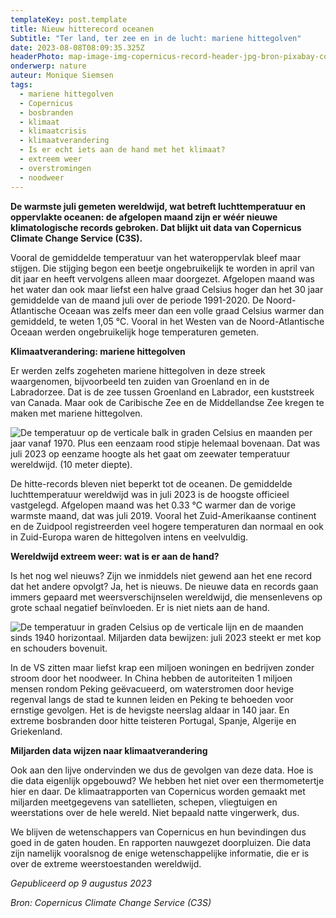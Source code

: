 ```yaml
---
templateKey: post.template
title: Nieuw hitterecord oceanen
Subtitle: "Ter land, ter zee en in de lucht: mariene hittegolven"
date: 2023-08-08T08:09:35.325Z
headerPhoto: map-image-img-copernicus-record-header-jpg-bron-pixabay-com-onderschrift-copernicus-record-header
onderwerp: nature
auteur: Monique Siemsen
tags:
  - mariene hittegolven
  - Copernicus
  - bosbranden
  - klimaat
  - klimaatcrisis
  - klimaatverandering
  - Is er echt iets aan de hand met het klimaat?
  - extreem weer
  - overstromingen
  - noodweer
---
```

**De warmste juli gemeten wereldwijd, wat betreft luchttemperatuur en oppervlakte oceanen: de afgelopen maand zijn er wéér nieuwe klimatologische records gebroken. Dat blijkt uit data van Copernicus Climate Change Service (C3S).**

Vooral de gemiddelde temperatuur van het wateroppervlak bleef maar stijgen. Die stijging begon een beetje ongebruikelijk te worden in april van dit jaar en heeft vervolgens alleen maar doorgezet. Afgelopen maand was het water dan ook maar liefst een halve graad Celsius hoger dan het 30 jaar gemiddelde van de maand juli over de periode 1991-2020. De Noord-Atlantische Oceaan was zelfs meer dan een volle graad Celsius warmer dan gemiddeld, te weten 1,05 °C. Vooral in het Westen van de Noord-Atlantische Oceaan werden ongebruikelijk hoge temperaturen gemeten.

**Klimaatverandering: mariene hittegolven**

Er werden zelfs zogeheten mariene hittegolven in deze streek waargenomen, bijvoorbeeld ten zuiden van Groenland en in de Labradorzee. Dat is de zee tussen Groenland en Labrador, een kuststreek van Canada. Maar ook de Caribische Zee en de Middellandse Zee kregen te maken met mariene hittegolven.

![De temperatuur op de verticale balk in graden Celsius en maanden per jaar vanaf 1970. Plus een eenzaam rood stipje helemaal bovenaan. Dat was juli 2023 op eenzame hoogte als het gaat om zeewater temperatuur wereldwijd. (10 meter diepte).](/img/copernicus-1-water.png "Ter land, ter zee en in de lucht: mariene hittegolven! Nieuw hitterecord oceanen  De warmste juli gemeten wereldwijd, wat betreft luchttemperatuur en oppervlakte oceanen: de afgelopen maand zijn er wéér nieuwe klimatologische records gebroken. Dat blijkt uit data van Copernicus Climate Change Service (C3S).  Vooral de gemiddelde temperatuur van het wateroppervlak bleef maar stijgen. Die stijging begon een beetje ongebruikelijk te worden in april van dit jaar en heeft vervolgens alleen maar doorgezet. Afgelopen maand was het water dan ook maar liefst een halve graad Celsius hoger dan het 30 jaar gemiddelde van de maand juli over de periode 1991-2020. De Noord-Atlantische Oceaan was zelfs meer dan een volle graad Celsius warmer dan gemiddeld, te weten 1,05 °C. Vooral in het Westen van de Noord-Atlantische Oceaan werden ongebruikelijk hoge temperaturen gemeten.  Klimaatverandering: mariene hittegolven Er werden zelfs zogeheten mariene hittegolven in deze streek waargenomen, bijvoorbeeld ten zuiden van Groenland en in de Labradorzee. Dat is de zee tussen Groenland en Labrador, een kuststreek van Canada. Maar ook de Caribische Zee en de Middellandse Zee kregen te maken met mariene hittegolven.  De hitte-records bleven niet beperkt tot de oceanen. De gemiddelde luchttemperatuur wereldwijd was in juli 2023 is de hoogste officieel vastgelegd. Afgelopen maand was het 0.33 °C warmer dan de vorige warmste maand, dat was juli 2019. Vooral het Zuid-Amerikaanse continent en de Zuidpool registreerden veel hogere temperaturen dan normaal en ook in Zuid-Europa waren de hittegolven intens en veelvuldig.  Wereldwijd extreem weer: wat is er aan de hand? Is het nog wel nieuws? Zijn we inmiddels niet gewend aan het ene record dat het andere opvolgt? Ja, dat is het. De nieuwe data en records gaan immers gepaard met weersverschijnselen wereldwijd, die mensenlevens op grote schaal negatief beïnvloeden. Er is niet niets aan de hand.  In de VS zitten maar liefst krap een miljoen woningen en bedrijven zonder stroom door het noodweer. In China hebben de autoriteiten 1 miljoen mensen rondom Peking geëvacueerd, om waterstromen door hevige regenval langs de stad te kunnen leiden en Peking te behoeden voor ernstige gevolgen. Het is de hevigste neerslag aldaar in 140 jaar. En extreme bosbranden door hitte teisteren Portugal, Spanje, Algerije en Griekenland.  Miljarden data wijzen naar klimaatverandering Ook aan den lijve ondervinden we dus de gevolgen van deze data. Hoe is die data eigenlijk opgebouwd? We hebben het niet over een thermometertje hier en daar. De klimaatrapporten van Copernicus worden gemaakt met miljarden meetgegevens van satellieten, schepen, vliegtuigen en weerstations over de hele wereld. Niet bepaald natte vingerwerk, dus.  We blijven de wetenschappers van Copernicus en hun bevindingen dus goed in de gaten houden. En rapporten nauwgezet doorpluizen. Die data zijn namelijk vooralsnog de enige wetenschappelijke informatie, die er is over de extreme weerstoestanden wereldwijd.  Gepubliceerd op 9 augustus 2023 Bron: Copernicus Climate Change Service (C3S)")

De hitte-records bleven niet beperkt tot de oceanen. De gemiddelde luchttemperatuur wereldwijd was in juli 2023 is de hoogste officieel vastgelegd. Afgelopen maand was het 0.33 °C warmer dan de vorige warmste maand, dat was juli 2019. Vooral het Zuid-Amerikaanse continent en de Zuidpool registreerden veel hogere temperaturen dan normaal en ook in Zuid-Europa waren de hittegolven intens en veelvuldig.

**Wereldwijd extreem weer: wat is er aan de hand?**

Is het nog wel nieuws? Zijn we inmiddels niet gewend aan het ene record dat het andere opvolgt? Ja, het is nieuws. De nieuwe data en records gaan immers gepaard met weersverschijnselen wereldwijd, die mensenlevens op grote schaal negatief beïnvloeden. Er is niet niets aan de hand.

![De temperatuur in graden Celsius op de verticale lijn en de maanden sinds 1940 horizontaal. Miljarden data bewijzen: juli 2023 steekt er met kop en schouders bovenuit.](/img/copernicus-1-lucht.png "Ter land, ter zee en in de lucht: mariene hittegolven! Nieuw hitterecord oceanen  De warmste juli gemeten wereldwijd, wat betreft luchttemperatuur en oppervlakte oceanen: de afgelopen maand zijn er wéér nieuwe klimatologische records gebroken. Dat blijkt uit data van Copernicus Climate Change Service (C3S).  Vooral de gemiddelde temperatuur van het wateroppervlak bleef maar stijgen. Die stijging begon een beetje ongebruikelijk te worden in april van dit jaar en heeft vervolgens alleen maar doorgezet. Afgelopen maand was het water dan ook maar liefst een halve graad Celsius hoger dan het 30 jaar gemiddelde van de maand juli over de periode 1991-2020. De Noord-Atlantische Oceaan was zelfs meer dan een volle graad Celsius warmer dan gemiddeld, te weten 1,05 °C. Vooral in het Westen van de Noord-Atlantische Oceaan werden ongebruikelijk hoge temperaturen gemeten.  Klimaatverandering: mariene hittegolven Er werden zelfs zogeheten mariene hittegolven in deze streek waargenomen, bijvoorbeeld ten zuiden van Groenland en in de Labradorzee. Dat is de zee tussen Groenland en Labrador, een kuststreek van Canada. Maar ook de Caribische Zee en de Middellandse Zee kregen te maken met mariene hittegolven.  De hitte-records bleven niet beperkt tot de oceanen. De gemiddelde luchttemperatuur wereldwijd was in juli 2023 is de hoogste officieel vastgelegd. Afgelopen maand was het 0.33 °C warmer dan de vorige warmste maand, dat was juli 2019. Vooral het Zuid-Amerikaanse continent en de Zuidpool registreerden veel hogere temperaturen dan normaal en ook in Zuid-Europa waren de hittegolven intens en veelvuldig.  Wereldwijd extreem weer: wat is er aan de hand? Is het nog wel nieuws? Zijn we inmiddels niet gewend aan het ene record dat het andere opvolgt? Ja, dat is het. De nieuwe data en records gaan immers gepaard met weersverschijnselen wereldwijd, die mensenlevens op grote schaal negatief beïnvloeden. Er is niet niets aan de hand.  In de VS zitten maar liefst krap een miljoen woningen en bedrijven zonder stroom door het noodweer. In China hebben de autoriteiten 1 miljoen mensen rondom Peking geëvacueerd, om waterstromen door hevige regenval langs de stad te kunnen leiden en Peking te behoeden voor ernstige gevolgen. Het is de hevigste neerslag aldaar in 140 jaar. En extreme bosbranden door hitte teisteren Portugal, Spanje, Algerije en Griekenland.  Miljarden data wijzen naar klimaatverandering Ook aan den lijve ondervinden we dus de gevolgen van deze data. Hoe is die data eigenlijk opgebouwd? We hebben het niet over een thermometertje hier en daar. De klimaatrapporten van Copernicus worden gemaakt met miljarden meetgegevens van satellieten, schepen, vliegtuigen en weerstations over de hele wereld. Niet bepaald natte vingerwerk, dus.  We blijven de wetenschappers van Copernicus en hun bevindingen dus goed in de gaten houden. En rapporten nauwgezet doorpluizen. Die data zijn namelijk vooralsnog de enige wetenschappelijke informatie, die er is over de extreme weerstoestanden wereldwijd.  Gepubliceerd op 9 augustus 2023 Bron: Copernicus Climate Change Service (C3S)")

In de VS zitten maar liefst krap een miljoen woningen en bedrijven zonder stroom door het noodweer. In China hebben de autoriteiten 1 miljoen mensen rondom Peking geëvacueerd, om waterstromen door hevige regenval langs de stad te kunnen leiden en Peking te behoeden voor ernstige gevolgen. Het is de hevigste neerslag aldaar in 140 jaar. En extreme bosbranden door hitte teisteren Portugal, Spanje, Algerije en Griekenland.

**Miljarden data wijzen naar klimaatverandering**

Ook aan den lijve ondervinden we dus de gevolgen van deze data. Hoe is die data eigenlijk opgebouwd? We hebben het niet over een thermometertje hier en daar. De klimaatrapporten van Copernicus worden gemaakt met miljarden meetgegevens van satellieten, schepen, vliegtuigen en weerstations over de hele wereld. Niet bepaald natte vingerwerk, dus.

We blijven de wetenschappers van Copernicus en hun bevindingen dus goed in de gaten houden. En rapporten nauwgezet doorpluizen. Die data zijn namelijk vooralsnog de enige wetenschappelijke informatie, die er is over de extreme weerstoestanden wereldwijd.

*Gepubliceerd op 9 augustus 2023*

*Bron: Copernicus Climate Change Service (C3S)*